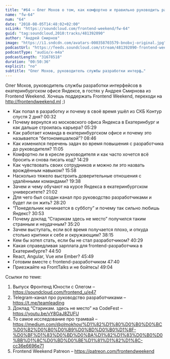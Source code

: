 ```yaml
---
title: "#64 – Олег Мохов о том, как комфортно и правильно руководить разработчиками"
name: "fw-64"
num: "64"
date: "2018-08-05T14:48:02+02:00"
scLink: "https://soundcloud.com/frontend-weekend/fw-64"
guid: "tag:soundcloud,2010:tracks/481392090"
author: "Андрей Смирнов"
image: "https://i1.sndcdn.com/avatars-000358703579-bnobxj-original.jpg"
podcastUrl: "https://feeds.soundcloud.com/stream/481392090-frontend-weekend-fw-64.m4a"
podcastType: "audio/x-m4a"
podcastLength: "31678518"
duration: "00:50:36"
explicit: "no"
subtitle: "Олег Мохов, руководитель службы разработки интерф…"
---
```

Олег Мохов, руководитель службы разработки интерфейсов в екатеринбургском офисе Яндексе, в гостях у Андрея Смирнова из Frontend Weekend. Хочешь поддержать Frontend Weekend, переходи на http://frontendweekend.ml ;)

- Как попал в разработку и почему в своё время ушёл из СКБ Контур спустя 2 дня? 00:32
- Почему вернулся из московского офиса Яндекса в Екатеринбург и как дальше строилась карьера? 05:29
- Как работает команда в екатеринбургском офисе и почему это называется “бетономешалкой”? 08:46
- Как изменился перечень задач во время повышения с разработчика до руководителя? 11:05
- Комфортно ли в кресле руководителя и как часто хочется всё бросить и снова писать код? 14:29
- Как чувствовать своих сотрудников и можно ли это назвать врождённым навыком? 15:58
- Насколько тяжело выстроить доверительные отношения с удалёнными командами? 19:38
- Зачем и чему обучают на курсе Яндекса в екатеринбургском университете? 21:02
- Для чего был создан канал про руководство разработчиками и будет ли он жить? 28:20
- “Понедельник начинается в субботу” и почему так сильно любишь Яндекс? 30:53
- Почему доклад “Старикам здесь не место” получился таким странным и неудачным? 35:20
- Зачем выступать, если всё время получается плохо, и откуда столько критики к себе и окружающим? 38:15
- Кем бы хотел стать, если бы не стал разработчиком? 40:29
- Какая справедливая зарплата для frontend-разработчика в Екатеринбурге? 44:50
- React, Angular, Vue или Ember? 45:49
- Готовим вместе с frontend-разработчиком 47:40
- Приезжайте на FrontTalks и не бойтесь! 49:04

Ссылки по теме:
1) Выпуск Фронтенд Юности с Олегом – https://soundcloud.com/frontend_u/e47
2) Telegram-канал про руководство разработчиками – https://t.me/teamleading
3) Доклад “Старикам. здесь не место” на CodeFest – https://youtu.be/vY8GaJ8ZUFU
4) То самое исследование про трамвай – https://medium.com/@olmokhov/%D1%82%D1%80%D0%B0%D0%BC%D0%B2%D0%B0%D0%B9%D0%BD%D0%B0%D1%8F-%D0%BF%D1%83%D0%BD%D0%BA%D1%82%D1%83%D0%B0%D0%BB%D1%8C%D0%BD%D0%BE%D1%81%D1%82%D1%8C-cc36e6696e71
5) Frontend Weekend Patreon – https://patreon.com/frontendweekend